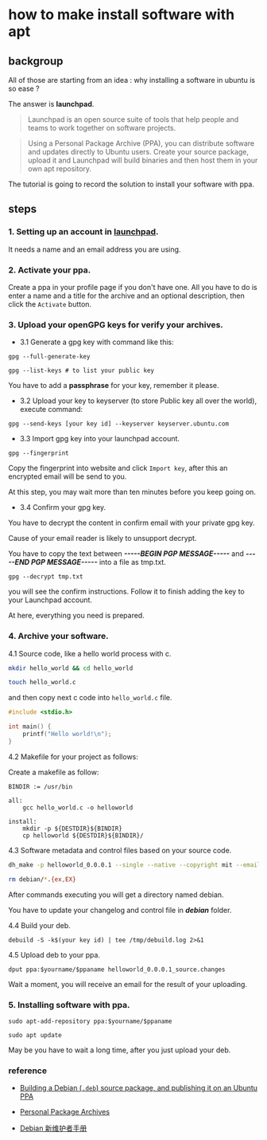 # how to make install software with apt


## backgroup

All of those are starting from an idea : why installing a software in ubuntu is so ease ?

The answer is **launchpad**. 

> Launchpad is an open source suite of tools that help people and teams to work together on software projects.

> Using a Personal Package Archive (PPA), you can distribute software and updates directly to Ubuntu users. Create your source package, upload it and Launchpad will build binaries and then host them in your own apt repository.

The tutorial is going to record the solution to install your software with ppa.

## steps


### 1. Setting up an account in [launchpad](https://launchpad.net/). 

It needs a name and an email address you are using.

### 2. Activate your ppa. 

Create a ppa in your profile page if you don't have one. All you have to do is enter a name and a title for the archive and an optional description, then click the `Activate` button.

### 3. Upload your openGPG keys for verify your archives. 

- 3.1 Generate a gpg key with command like this:
```
gpg --full-generate-key

gpg --list-keys # to list your public key
```
You have to add a **passphrase** for your key, remember it please.

- 3.2 Upload your key to keyserver (to store Public key all over the world), execute command:
```
gpg --send-keys [your key id] --keyserver keyserver.ubuntu.com
```
- 3.3 Import gpg key into your launchpad account.
```
gpg --fingerprint
```
Copy the fingerprint into website and click `Import key`, after this an encrypted email will be send to you.

At this step, you may wait more than ten minutes before you keep going on.

- 3.4 Confirm your gpg key.

You have to decrypt the content in confirm email with your private gpg key. 

Cause of your email reader is likely to unsupport decrypt.

You have to copy the text between ***-----BEGIN PGP MESSAGE-----*** and ***-----END PGP MESSAGE-----*** into a file as tmp.txt.

```
gpg --decrypt tmp.txt
```

you will see the confirm instructions. Follow it to finish adding the key to your Launchpad account.

At here, everything you need is prepared.

### 4. Archive your software.

4.1 Source code, like a hello world process with c.
```bash
mkdir hello_world && cd hello_world

touch hello_world.c
```

and then copy next c code into `hello_world.c` file.

```c
#include <stdio.h>

int main() {
    printf("Hello world!\n");
}
```

4.2 Makefile for your project as follows:

Create a makefile as follow:
```
BINDIR := /usr/bin

all:
    gcc hello_world.c -o helloworld

install:
    mkdir -p ${DESTDIR}${BINDIR}
    cp helloworld ${DESTDIR}${BINDIR}/
```

4.3 Software metadata and control files based on your source code.
```bash
dh_make -p helloworld_0.0.0.1 --single --native --copyright mit --email $youremail

rm debian/*.{ex,EX}
```

After commands executing you will get a directory named debian.

You have to update your changelog and control file in ***debian*** folder.

4.4 Build your deb.

```
debuild -S -k$(your key id) | tee /tmp/debuild.log 2>&1
```

4.5 Upload deb to your ppa.

```
dput ppa:$yourname/$ppaname helloworld_0.0.0.1_source.changes
```

Wait a moment, you will receive an email for the result of your uploading.



### 5. Installing software with ppa.

```
sudo apt-add-repository ppa:$yourname/$ppaname

sudo apt update
```

May be you have to wait a long time, after you just upload your deb.



### reference

- [Building a Debian (`.deb`) source package, and publishing it on an Ubuntu PPA](https://saveriomiroddi.github.io/Building-a-debian-deb-source-package-and-publishing-it-on-an-ubuntu-ppa/#preparing-the-source-package)

- [Personal Package Archives](https://help.launchpad.net/Packaging/PPA)

- [Debian 新维护者手册](https://www.debian.org/doc/manuals/maint-guide/)
